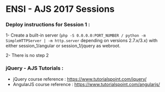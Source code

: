 # ENSI - AJS 2017 Sessions

### Deploy instructions for Session 1 :

1- Create a built-in server (```php -S 0.0.0.0:PORT_NUMBER / python -m SimpleHTTPServer | -m http.server``` depending on versions 2.7.x/3.x) with either session_1/angular or session_1/jquery as webroot.

2- There is no step 2


### jQuery - AJS Tutorials :

* jQuery course reference : https://www.tutorialspoint.com/jquery/
* AngularJS course reference : https://www.tutorialspoint.com/angularjs/